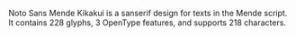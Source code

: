 Noto Sans Mende Kikakui is a sanserif design for texts in the Mende script. It contains 228 glyphs, 3 OpenType features, and supports 218 characters.